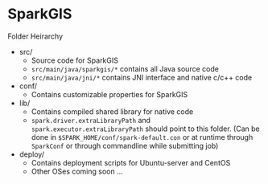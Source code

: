 # SparkGIS

Folder Heirarchy
* src/
  * Source code for SparkGIS
  * `src/main/java/sparkgis/*` contains all Java source code
  * `src/main/java/jni/*` contains JNI interface and native c/c++ code
* conf/
  * Contains customizable properties for SparkGIS
* lib/
  * Contains compiled shared library for native code 
  * `spark.driver.extraLibraryPath` and `spark.executor.extraLibraryPath` should point to this folder. (Can be done in `$SPARK_HOME/conf/spark-default.con` or at runtime through `SparkConf` or through commandline while submitting job)
* deploy/
  * Contains deployment scripts for Ubuntu-server and CentOS
  * Other OSes coming soon ...